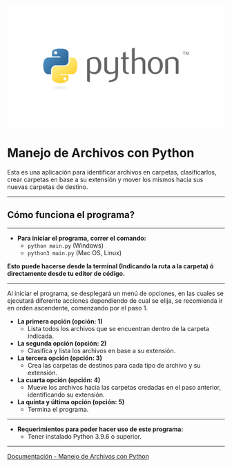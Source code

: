 ![Banner Python](images/Banner_Python.png)

# Manejo de Archivos con Python

Esta es una aplicación para identificar archivos en carpetas, clasificarlos, crear carpetas en base a su extensión y mover los mismos hacia sus nuevas carpetas de destino.

---

## Cómo funciona el programa?

---

* **Para iniciar el programa, correr el comando:**
  * ```python main.py``` (Windows)
  * ```python3 main.py``` (Mac OS, Linux)

**Esto puede hacerse desde la terminal (Indicando la ruta a la carpeta) ó directamente desde tu editor de código.**

---

Al iniciar el programa, se desplegará un menú de opciones, en las cuales se ejecutará diferente acciones dependiendo de cual se elija, se recomienda ir en orden ascendente, comenzando por el paso 1.

  * **La primera opción (opción: 1)**
    * Lista todos los archivos que se encuentran dentro de     la carpeta indicada.
  * **La segunda opción (opción: 2)**
    * Clasifica y lista los archivos en base a su extensión.
  * **La tercera opción (opción: 3)**
    * Crea las carpetas de destinos para cada tipo de archivo y su extensión.
  * **La cuarta opción (opción: 4)**
    * Mueve los archivos hacia las carpetas credadas en el paso anterior, identificando su extensión.
  * **La quinta y última opción (opción: 5)**
    * Termina el programa. 

___

* **Requerimientos para poder hacer uso de este programa:**
  * Tener instalado Python 3.9.6 o superior.

---

[Documentación - Manejo de Archivos con Python](https://drive.google.com/file/d/1m02BEnJKnf7vvn-6DbKMVhbi2S_T-Mat/view?usp=sharing)